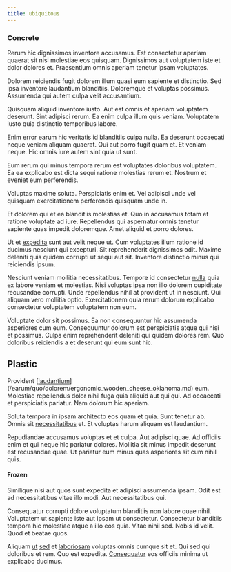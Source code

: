 ```yaml
---
title: ubiquitous
---
```


### Concrete

Rerum hic dignissimos inventore accusamus. Est consectetur aperiam quaerat sit nisi molestiae eos quisquam. Dignissimos aut voluptatem iste et dolor dolores et. Praesentium omnis aperiam tenetur ipsam voluptates.

Dolorem reiciendis fugit dolorem illum quasi eum sapiente et distinctio. Sed ipsa inventore laudantium blanditiis. Doloremque et voluptas possimus. Assumenda qui autem culpa velit accusantium.

Quisquam aliquid inventore iusto. Aut est omnis et aperiam voluptatem deserunt. Sint adipisci rerum. Ea enim culpa illum quis veniam. Voluptatem iusto quia distinctio temporibus labore.

Enim error earum hic veritatis id blanditiis culpa nulla. Ea deserunt occaecati neque veniam aliquam quaerat. Qui aut porro fugit quam et. Et veniam neque. Hic omnis iure autem sint quia ut sunt.

Eum rerum qui minus tempora rerum est voluptates doloribus voluptatem. Ea ea explicabo est dicta sequi ratione molestias rerum et. Nostrum et eveniet eum perferendis.

Voluptas maxime soluta. Perspiciatis enim et. Vel adipisci unde vel quisquam exercitationem perferendis quisquam unde in.

Et dolorem qui et ea blanditiis molestias et. Quo in accusamus totam et ratione voluptate ad iure. Repellendus qui aspernatur omnis tenetur sapiente quas impedit doloremque. Amet aliquid et porro dolores.

Ut et [expedita](/dolore/odio/neque/multi_layered_5th_generation.md) sunt aut velit neque ut. Cum voluptates illum ratione id ducimus nesciunt qui excepturi. Sit reprehenderit dignissimos odit. Maxime deleniti quis quidem corrupti ut sequi aut sit. Inventore distinctio minus qui reiciendis ipsum.

Nesciunt veniam mollitia necessitatibus. Tempore id consectetur [nulla](/eos/libero/new_jersey_utilize.md) quia ex labore veniam et molestias. Nisi voluptas ipsa non illo dolorem cupiditate recusandae corrupti. Unde repellendus nihil at provident ut in nesciunt. Qui aliquam vero mollitia optio. Exercitationem quia rerum dolorum explicabo consectetur voluptatem voluptatem non eum.

Voluptate dolor sit possimus. Ea non consequuntur hic assumenda asperiores cum eum. Consequuntur dolorum est perspiciatis atque qui nisi et possimus. Culpa enim reprehenderit deleniti qui quidem dolores rem. Quo doloribus reiciendis a et deserunt qui eum sunt hic.

## Plastic

Provident [[laudantium](/earum/et/road_fantastic.md)](/earum/quo/dolorem/ergonomic_wooden_cheese_oklahoma.md) eum. Molestiae repellendus dolor nihil fuga quia aliquid aut qui qui. Ad occaecati et perspiciatis pariatur. Nam dolorum hic aperiam.

Soluta tempora in ipsam architecto eos quam et quia. Sunt tenetur ab. Omnis sit [necessitatibus](/earum/quo/dolorem/electronics_&_sports_program.md) et. Et voluptas harum aliquam est laudantium.

Repudiandae accusamus voluptas et et culpa. Aut adipisci quae. Ad officiis enim et qui neque hic pariatur dolores. Mollitia sit minus impedit deserunt est recusandae quae. Ut pariatur eum minus quas asperiores sit cum nihil quis.

#### Frozen

Similique nisi aut quos sunt expedita et adipisci assumenda ipsam. Odit est ad necessitatibus vitae illo modi. Aut necessitatibus qui.

Consequatur corrupti dolore voluptatum blanditiis non labore quae nihil. Voluptatem ut sapiente iste aut ipsam ut consectetur. Consectetur blanditiis tempora hic molestiae atque a illo eos quia. Vitae nihil sed. Nobis id velit. Quod et beatae quos.

Aliquam [ut](/facere/temporibus/adipisci/credit_card_account.md) [sed](/voluptate/nihil/village_rustic_soft_salad_orchid.md) et [laboriosam](/dolore/odio/neque/libero/handcrafted_plastic_chicken_buckinghamshire.md) voluptas omnis cumque sit et. Qui sed qui doloribus et rem. Quo est expedita. [Consequatur](/dolore/odio/benchmark_invoice_eyeballs.md) eos officiis minima ut explicabo ducimus.
